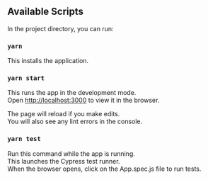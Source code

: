 ## Available Scripts

In the project directory, you can run:

### `yarn`

This installs the application.

### `yarn start`

This runs the app in the development mode.<br />
Open [http://localhost:3000](http://localhost:3000) to view it in the browser.

The page will reload if you make edits.<br />
You will also see any lint errors in the console.

### `yarn test`

Run this command while the app is running. <br />
This launches the Cypress test runner.<br />
When the browser opens, click on the App.spec.js file to run tests.
